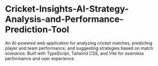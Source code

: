 # Cricket-Insights-AI-Strategy-Analysis-and-Performance-Prediction-Tool
An AI-powered web application for analyzing cricket matches, predicting player and team performance, and suggesting strategies based on match scenarios. Built with TypeScript, Tailwind CSS, and Vite for seamless performance and user experience.
